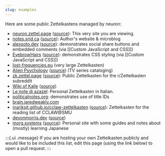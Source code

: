 ```yaml
---
slug: examples
---
```


Here are some public Zettelkastens managed by neuron:

- [neuron.zettel.page](https://neuron.zettel.page/) ([source](https://github.com/srid/neuron/tree/master/doc)): This very site you are viewing.
- [notes.srid.ca](https://notes.srid.ca) ([source](https://github.com/srid/notes.srid.ca)): Author's website & microblog
- [alexsoto.dev](https://alexsoto.dev/) ([source](https://github.com/alex-a-soto/zettelkasten)): demonstrates social share buttons and embedded comments (via [[Custom JavaScript and CSS]])
- [EyebrowHairs](https://www.eyebrowhairs.com/) ([source](https://github.com/EyebrowHairs/garden)): demonstrates CSS styling (via [[Custom JavaScript and CSS]])
- [lost-frequencies.eu](https://lost-frequencies.eu/) (very large Zettelkasten)
- [Alien Psychology](https://alien-psychology.zettel.page/) ([source](https://github.com/srid/alien-psychology)) (TV series cataloging)
- [zk.zettel.page](https://zk.zettel.page/) ([source](https://github.com/Kuratoro/zk.zettel.page)): Public Zettelkasten for the r/Zettelkasten subreddit
- [Wiki of Kalle](https://wiki.jillejr.tech/) ([source](https://github.com/jilleJr/wiki))
- [Le note di azazel](http://azazel.it/): Personal Zettelkasten in Italian.
- [politicalnotes.org](https://politicalnotes.org/): demonstrates use of title IDs
- [brain.jaredweakly.com](https://brain.jaredweakly.com/)
- [inariksit.github.io/cclaw-zettelkasten](https://inariksit.github.io/cclaw-zettelkasten/) ([source](https://github.com/inariksit/cclaw-zettelkasten)): Zettelkasten for the reading list of CCLAW@SMU
- [devonmorris.dev](https://devonmorris.dev) ([source](https://github.com/DevonMorris/zettelkasten))
- [morg.systems](https://morg.systems) ([source](https://github.com/Morgawr/morg-zettel/)): Personal site with some guides and notes about (mostly) learning Japanese

:::{.ui .message}
If you are hosting your own Zettelkasten publicly and would like to be included this list, edit this page (using the link below) to open a pull request.
:::
